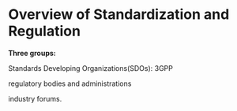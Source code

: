 # Overview of Standardization and Regulation
**Three groups:** 

Standards Developing Organizations(SDOs): 3GPP

regulatory bodies and administrations

industry forums.
